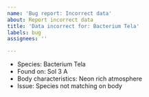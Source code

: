 ```yaml
---
name: 'Bug report: Incorrect data'
about: Report incorrect data
title: 'Data incorrect for: Bacterium Tela'
labels: bug
assignees: ''

---
```


* Species: Bacterium Tela
* Found on: Sol 3 A
* Body characteristics: Neon rich atmosphere
* Issue: Species not matching on body
